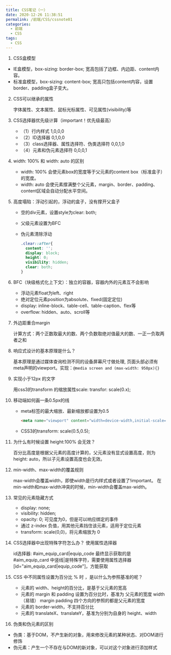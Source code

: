 ```yaml
---
title: CSS笔记（一）
date: 2020-12-26 11:38:51
permalink: /前端/CSS/cssnote01
categories:
  - 前端
  - CSS
tags:
  - CSS
---
```

1. CSS盒模型

- IE盒模型，box-sizing: border-box; 宽高包括了边框、内边距、content内容。
- 标准盒模型，box-sizing: content-box; 宽高只包括content内容，设置border、padding盒子变大。

2. CSS可以继承的属性

   字体属性、文本属性、鼠标光标属性、可见属性(visibility)等
3. CSS选择器优先级计算（important！优先级最高）

   - （1）行内样式 1,0,0,0
   - （2）ID选择器 0,1,0,0
   - （3）class选择器、属性选择符、伪类选择符 0,0,1,0
   - （4）元素和伪元素选择符 0,0,0,1
4. width: 100% 和 width: auto 的区别

   - width: 100% 会使元素box的宽度等于父元素的content box（标准盒子）的宽度。
   - width: auto 会使元素撑满整个父元素，margin、border、padding、content区域会自动分配水平空间。
5. 高度塌陷：浮动引起的，浮动的盒子，没有撑开父盒子

   - 空的div元素，设置style为clear: both;
   - 父级元素设置为BFC
   - 伪元素清除浮动

     ```css
     .clear::after{ 
       content: ''; 
       display: block;
       height: 0;
       visibility: hidden;
       clear: both; 
     }
     ```
6. BFC（块级格式化上下文）：独立的容器，容器内外的元素互不会影响

   - 浮动元素float为left、right
   - 绝对定位元素position为absolute、fixed(固定定位)
   - display: inline-block、table-cell、table-caption、flex等
   - overflow: hidden、auto、scroll等
7. 外边距重合margin

   计算方式：两个正数取最大的数、两个负数取绝对值最大的数、一正一负取两者之和
8. 响应式设计的基本原理是什么？

   基本原理是通过媒体查询检测不同的设备屏幕尺寸做处理, 页面头部必须有meta声明的viewport。实现：``@media screen and (max-width: 950px){}``
9. 实现小于12px 的文字

   用css3的transform 的缩放属性scale: transfor: scale(0.x);
10. 移动端如何画一条0.5px的线

    - meta标签的最大缩放、最新缩放都设置为0.5
      ```html
      <meta name="viewport" content="width=device-width,initial-scale=0.5,minimum-scale=0.5,maximum-scale=0.5"/>
      ```
    - CSS3的transform: scale(0.5,0.5);
11. 为什么有时候设置 height:100% 会无效？

    百分比高度是根据父元素的高度计算的，父元素没有显式设置高度，则为height: auto，所以子元素设置高度也会无效。
12. min-width、max-width的覆盖规则

    max-width会覆盖width，即使width是行内样式或者设置了!important。
    在min-width和max-width冲突的时候，min-width会覆盖max-width。
13. 常见的元素隐藏方式

    - display: none;
    - visibility: hidden;
    - opacity: 0; 可见度为0，但是可以响应绑定的事件
    - 通过 z-index 负值，用其他元素挡住该元素，适用于定位元素
    - transform: scale(0,0)，将元素缩放为 0
14. CSS选择器中出现特殊字符怎么办？ 使用属性选择器

    id选择器: #aim_equip_card|equip_code  最终显示获取的是 #aim_equip_card
    中竖线|是特殊字符，需要使用属性选择器[id="aim_equip_card|equip_code"]，方能获取
15. CSS 中不同属性设置为百分比 % 时 ，是以什么为参照基准的呢？

    - 元素的 width、height的百分比，是基于父元素的宽高
    - 元素的 margin 和 padding 设置为百分比时，基准为 父元素的宽度 width（易错）
      margin padding 四个方向的参照的都是父元素的宽度
    - 元素的 border-width，不支持百分比
    - 元素的 translateX、translateY，基准为分别为自身的 height、width
16. 伪类和伪元素的区别

- 伪类：基于DOM，不产生新的对象，用来修改元素的某种状态、对DOM进行修饰
- 伪元素：产生一个不存在与DOM的新对象，可以对这个对象进行添加样式
